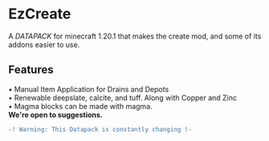 # EzCreate
A *DATAPACK* for minecraft 1.20.1 that makes the create mod, and some of its addons easier to use.
## Features
• Manual Item Application for Drains and Depots  
• Renewable deepslate, calcite, and tuff. Along with Copper and Zinc  
• Magma blocks can be made with magma.  
**We're open to suggestions.**
```diff
-! Warning: This Datapack is constantly changing !-
```
